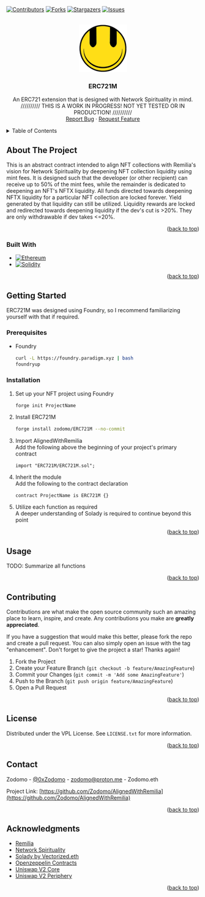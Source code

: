 <a name="readme-top"></a>
<!-- PROJECT SHIELDS -->
<!--
*** I'm using markdown "reference style" links for readability.
*** Reference links are enclosed in brackets [ ] instead of parentheses ( ).
*** See the bottom of this document for the declaration of the reference variables
*** for contributors-url, forks-url, etc. This is an optional, concise syntax you may use.
*** https://www.markdownguide.org/basic-syntax/#reference-style-links
-->
[![Contributors][contributors-shield]][contributors-url]
[![Forks][forks-shield]][forks-url]
[![Stargazers][stars-shield]][stars-url]
[![Issues][issues-shield]][issues-url]



<!-- PROJECT LOGO -->
<br />
<div align="center">
  <a href="https://github.com/Zodomo/ERC721M">
    <img src="img/smiley.png" alt="Remilia Logo" width="125" height="125">
  </a>

<h3 align="center">ERC721M</h3>

  <p align="center">
    An ERC721 extension that is designed with Network Spirituality in mind.
    <br />
    ////////// THIS IS A WORK IN PROGRESS! NOT YET TESTED OR IN PRODUCTION! //////////
    <br />
    <a href="https://github.com/Zodomo/ERC721M/issues">Report Bug</a>
    ·
    <a href="https://github.com/Zodomo/ERC721M/issues">Request Feature</a>
  </p>
</div>



<!-- TABLE OF CONTENTS -->
<details>
  <summary>Table of Contents</summary>
  <ol>
    <li>
      <a href="#about-the-project">About The Project</a>
      <ul>
        <li><a href="#built-with">Built With</a></li>
      </ul>
    </li>
    <li>
      <a href="#getting-started">Getting Started</a>
      <ul>
        <li><a href="#prerequisites">Prerequisites</a></li>
        <li><a href="#installation">Installation</a></li>
      </ul>
    </li>
    <li><a href="#usage">Usage</a></li>
    <li><a href="#contributing">Contributing</a></li>
    <li><a href="#license">License</a></li>
    <li><a href="#contact">Contact</a></li>
    <li><a href="#acknowledgments">Acknowledgments</a></li>
  </ol>
</details>



<!-- ABOUT THE PROJECT -->
## About The Project

This is an abstract contract intended to align NFT collections with Remilia's vision for Network Spirituality by deepening NFT collection liquidity using mint fees. 
It is designed such that the developer (or other recipient) can receive up to 50% of the mint fees, while the remainder is dedicated to deepening an NFT's NFTX liquidity. 
All funds directed towards deepening NFTX liquidity for a particular NFT collection are locked forever. Yield generated by that liquidity can still be utilized.
Liquidity rewards are locked and redirected towards deepening liquidity if the dev's cut is >20\%. They are only withdrawable if dev takes <=20\%.

<p align="right">(<a href="#readme-top">back to top</a>)</p>



### Built With

* [![Ethereum][Ethereum.com]][Ethereum-url]
* [![Solidity][Solidity.sol]][Solidity-url]

<p align="right">(<a href="#readme-top">back to top</a>)</p>



<!-- GETTING STARTED -->
## Getting Started

ERC721M was designed using Foundry, so I recommend familiarizing yourself with that if required.

### Prerequisites

* Foundry
  ```sh
  curl -L https://foundry.paradigm.xyz | bash
  foundryup
  ```

### Installation

1. Set up your NFT project using Foundry
   ```sh
   forge init ProjectName
   ```
2. Install ERC721M
   ```sh
   forge install zodomo/ERC721M --no-commit
   ```
3. Import AlignedWithRemilia<br />
   Add the following above the beginning of your project's primary contract
   ```solidity
   import "ERC721M/ERC721M.sol";
   ```
4. Inherit the module<br />
   Add the following to the contract declaration
   ```solidity
   contract ProjectName is ERC721M {}
   ```
5. Utilize each function as required<br />
   A deeper understanding of Solady is required to continue beyond this point

<p align="right">(<a href="#readme-top">back to top</a>)</p>



<!-- USAGE EXAMPLES -->
## Usage

TODO: Summarize all functions


<p align="right">(<a href="#readme-top">back to top</a>)</p>



<!-- CONTRIBUTING -->
## Contributing

Contributions are what make the open source community such an amazing place to learn, inspire, and create. Any contributions you make are **greatly appreciated**.

If you have a suggestion that would make this better, please fork the repo and create a pull request. You can also simply open an issue with the tag "enhancement".
Don't forget to give the project a star! Thanks again!

1. Fork the Project
2. Create your Feature Branch (`git checkout -b feature/AmazingFeature`)
3. Commit your Changes (`git commit -m 'Add some AmazingFeature'`)
4. Push to the Branch (`git push origin feature/AmazingFeature`)
5. Open a Pull Request

<p align="right">(<a href="#readme-top">back to top</a>)</p>



<!-- LICENSE -->
## License

Distributed under the VPL License. See `LICENSE.txt` for more information.

<p align="right">(<a href="#readme-top">back to top</a>)</p>



<!-- CONTACT -->
## Contact

Zodomo - [@0xZodomo](https://twitter.com/0xZodomo) - zodomo@proton.me - Zodomo.eth

Project Link: [https://github.com/Zodomo/AlignedWithRemilia](https://github.com/Zodomo/AlignedWithRemilia)

<p align="right">(<a href="#readme-top">back to top</a>)</p>



<!-- ACKNOWLEDGMENTS -->
## Acknowledgments

* [Remilia](https://remilia.org/)
* [Network Spirituality](https://ilongfornetworkspirituality.net/)
* [Solady by Vectorized.eth](https://github.com/Vectorized/solady)
* [Openzeppelin Contracts](https://github.com/OpenZeppelin/openzeppelin-contracts)
* [Uniswap V2 Core](https://github.com/Uniswap/v2-core)
* [Uniswap V2 Periphery](https://github.com/Uniswap/v2-periphery)

<p align="right">(<a href="#readme-top">back to top</a>)</p>



<!-- MARKDOWN LINKS & IMAGES -->
<!-- https://www.markdownguide.org/basic-syntax/#reference-style-links -->
[contributors-shield]: https://img.shields.io/github/contributors/Zodomo/AlignedWithRemilia.svg?style=for-the-badge
[contributors-url]: https://github.com/Zodomo/AlignedWithRemilia/graphs/contributors
[forks-shield]: https://img.shields.io/github/forks/Zodomo/AlignedWithRemilia.svg?style=for-the-badge
[forks-url]: https://github.com/Zodomo/AlignedWithRemilia/network/members
[stars-shield]: https://img.shields.io/github/stars/Zodomo/AlignedWithRemilia.svg?style=for-the-badge
[stars-url]: https://github.com/Zodomo/AlignedWithRemilia/stargazers
[issues-shield]: https://img.shields.io/github/issues/Zodomo/AlignedWithRemilia.svg?style=for-the-badge
[issues-url]: https://github.com/Zodomo/AlignedWithRemilia/issues
[product-screenshot]: images/screenshot.png
[Ethereum.com]: https://img.shields.io/badge/Ethereum-3C3C3D?style=for-the-badge&logo=Ethereum&logoColor=white
[Ethereum-url]: https://ethereum.org/
[Solidity.sol]: https://img.shields.io/badge/Solidity-e6e6e6?style=for-the-badge&logo=solidity&logoColor=black
[Solidity-url]: https://soliditylang.org/
